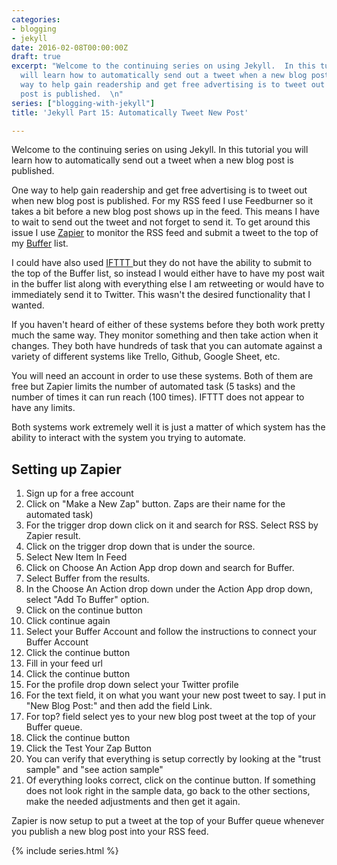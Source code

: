 ```yaml
---
categories:
- blogging
- jekyll
date: 2016-02-08T00:00:00Z
draft: true
excerpt: "Welcome to the continuing series on using Jekyll.  In this tutorial you
  will learn how to automatically send out a tweet when a new blog post is published.\n\nOne
  way to help gain readership and get free advertising is to tweet out when new blog
  post is published.  \n"
series: ["blogging-with-jekyll"]
title: 'Jekyll Part 15: Automatically Tweet New Post'

---
```


Welcome to the continuing series on using Jekyll.  In this tutorial you will learn how to automatically send out a tweet when a new blog post is published.

One way to help gain readership and get free advertising is to tweet out when new blog post is published.   For my RSS feed I use Feedburner so it takes a bit before a new blog post shows up in the feed.  This means I have to wait to send out the tweet and not forget to send it.  To get around this issue I use [Zapier](http://zapier.com) to monitor the RSS  feed and submit a tweet to the top of my [Buffer](http://buffer.com)  list.  

I could have also used [IFTTT ](http://ifttt.com)  but they do not have the ability to submit to the top of the Buffer list, so instead I would either have to have my post wait in the buffer list along with everything else I am retweeting or would have to immediately send it to Twitter.   This wasn't the desired functionality that I wanted.

If you haven't heard of either of these systems before they both work pretty much the same way.   They monitor something and then take action when it changes.  They both have hundreds of task that you can automate against  a variety of different systems like Trello, Github, Google Sheet, etc.

You will need an account in order to use these systems.  Both of them are free but Zapier limits the number of automated task (5 tasks) and the number of times it can run reach   (100 times).  IFTTT does not appear to have any limits. 

Both systems work extremely well it is just a matter of which system has the ability to interact with the system you trying to automate. 
 
## Setting up Zapier 

1. Sign up for a free account 
2. Click on "Make  a New Zap" button.  Zaps are their name for the automated task)
3. For the trigger drop down click on it and search for RSS.  Select RSS by Zapier result.  
4. Click on the trigger drop down  that is under the source.  
5. Select New Item In Feed 
6. Click on Choose An Action App drop down and search for Buffer.  
7. Select Buffer from the results.  
8. In the Choose An Action drop down under the Action App drop down, select "Add To Buffer" option. 
9. Click on the continue button
10. Click continue again 
11. Select your Buffer Account  and follow the instructions to connect your Buffer Account 
12. Click the continue button 
13. Fill in your feed url 
14. Click the continue button 
15. For the profile drop down select  your Twitter profile  
16. For the text field, it on what you want your new post tweet to say. I put in "New Blog Post:" and then add the field Link. 
18. For top? field select yes to your new blog post tweet at the top of your Buffer queue.
19. Click the continue button 
20. Click the Test Your Zap  Button  
21. You can verify that everything is setup correctly by looking at the "trust sample" and "see action sample"
22. Of everything looks correct, click on the continue button.  If something does not look right in the sample data, go back to the other sections, make the needed adjustments and then get it again. 

Zapier is now setup to put a tweet at the top of your Buffer queue whenever you publish a new blog post into your RSS feed.

{% include series.html %}
